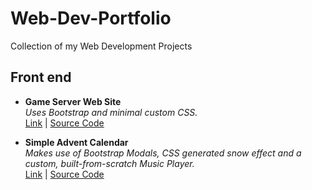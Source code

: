
# Web-Dev-Portfolio
Collection of my Web Development Projects

## Front end

 - **Game Server Web Site**  
 *Uses Bootstrap and minimal custom CSS.*  
 [Link](https://chrisrobinson.great-site.net/samples/minimal/) | [Source Code](https://github.com/chrisrob210/Web-Dev-Portfolio/tree/main/Frontend/minimal)  
 
 - **Simple Advent Calendar**  
 *Makes use of Bootstrap Modals, CSS generated snow effect and a custom, built-from-scratch Music Player.*  
 [Link](https://chrisrobinson.great-site.net/projects/advent/) | [Source Code](https://github.com/chrisrob210/Web-Dev-Portfolio/tree/main/Frontend/advent)  
 
